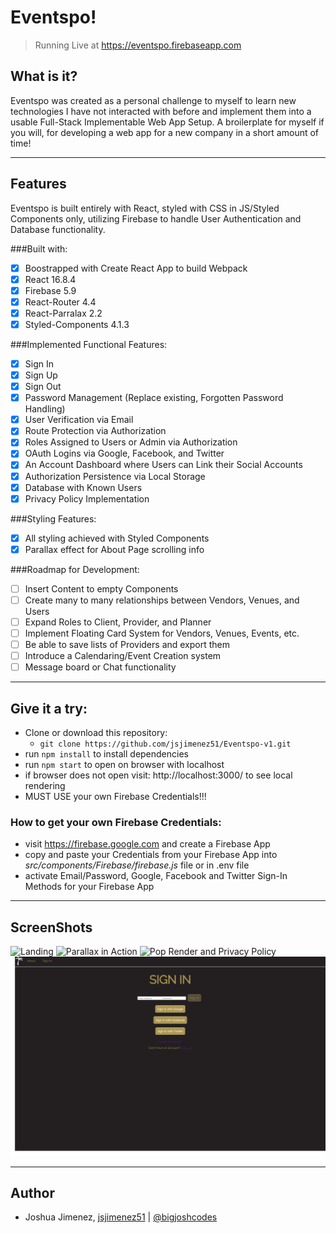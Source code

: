 # Eventspo!

> Running Live at https://eventspo.firebaseapp.com

## What is it?

Eventspo was created as a personal challenge to myself to learn new technologies I have not interacted with before and implement them into a usable Full-Stack Implementable Web App Setup.  A broilerplate for myself if you will, for developing a web app for a new company in a short amount of time! 

---

## Features

Eventspo is built entirely with React, styled with CSS in JS/Styled Components only, utilizing Firebase to handle User Authentication and Database functionality.

###Built with:
- [x] Boostrapped with Create React App to build Webpack
- [x] React 16.8.4
- [x] Firebase 5.9
- [x] React-Router 4.4
- [x] React-Parralax 2.2
- [x] Styled-Components 4.1.3

###Implemented Functional Features:
- [x] Sign In
- [x] Sign Up
- [x] Sign Out
- [x] Password Management (Replace existing, Forgotten Password Handling)
- [x] User Verification via Email
- [x] Route Protection via Authorization
- [x] Roles Assigned to Users or Admin via Authorization
- [x] OAuth Logins via Google, Facebook, and Twitter
- [x] An Account Dashboard where Users can Link their Social Accounts
- [x] Authorization Persistence via Local Storage
- [x] Database with Known Users
- [x] Privacy Policy Implementation

###Styling Features:
- [x] All styling achieved with Styled Components
- [x] Parallax effect for About Page scrolling info

###Roadmap for Development:
- [ ] Insert Content to empty Components
- [ ] Create many to many relationships between Vendors, Venues, and Users
- [ ] Expand Roles to Client, Provider, and Planner
- [ ] Implement Floating Card System for Vendors, Venues, Events, etc.
- [ ] Be able to save lists of Providers and export them
- [ ] Introduce a Calendaring/Event Creation system
- [ ] Message board or Chat functionality 

---

## Give it a try:

- Clone or download this repository:
  - `git clone https://github.com/jsjimenez51/Eventspo-v1.git`
- run `npm install` to install dependencies
- run `npm start` to open on browser with localhost
- if browser does not open visit: http://localhost:3000/ to see local rendering
- MUST USE your own Firebase Credentials!!!

### How to get your own Firebase Credentials:
- visit https://firebase.google.com and create a Firebase App
- copy and paste your Credentials from your Firebase App into *src/components/Firebase/firebase.js* file or in .env file
- activate Email/Password, Google, Facebook and Twitter Sign-In Methods for your Firebase App

---

## ScreenShots

![Landing](public/screenshots/about1.png)
![Parallax in Action](public/screenshots/about3.png)
![Pop Render and Privacy Policy](public/screenshots/about2.png)
![Sign In Page](public/screenshots/signin.png)

---

## Author
* Joshua Jimenez, [jsjimenez51](https://github.com/jsjimenez51) | [@bigjoshcodes](https://twitter.com/bigjoshcodes)
